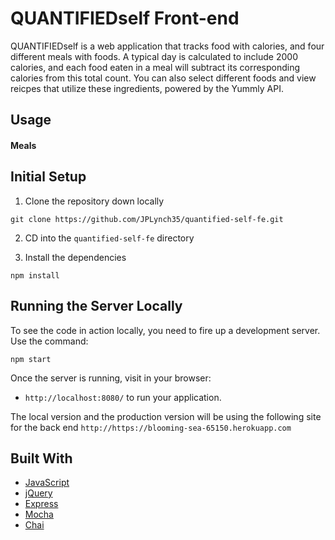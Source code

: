 # QUANTIFIEDself Front-end
QUANTIFIEDself is a web application that tracks food with calories, and four different meals with foods.  A typical day is calculated to include 2000 calories, and each food eaten in a meal will subtract its corresponding calories from this total count.  You can also select different foods and view reicpes that utilize these ingredients, powered by the Yummly API.

## Usage

#### Meals


## Initial Setup

1. Clone the repository down locally

  ```
  git clone https://github.com/JPLynch35/quantified-self-fe.git
  ```
2. CD into the `quantified-self-fe` directory

3. Install the dependencies

  ```
  npm install
  ```

## Running the Server Locally

To see the code in action locally, you need to fire up a development server. Use the command:

```
npm start
```

Once the server is running, visit in your browser:

* `http://localhost:8080/` to run your application.

The local version and the production version will be using the following site for the back end `http://https://blooming-sea-65150.herokuapp.com`

## Built With

* [JavaScript](https://www.javascript.com/)
* [jQuery](https://jquery.com/)
* [Express](https://expressjs.com/)
* [Mocha](https://mochajs.org/)
* [Chai](https://chaijs.com/)

